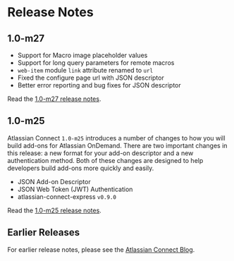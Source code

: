 
# Release Notes

## 1.0-m27

* Support for Macro image placeholder values
* Support for long query parameters for remote macros
* `web-item` module `link` attribute renamed to `url`
* Fixed the configure page url with JSON descriptor
* Better error reporting and bug fixes for JSON descriptor

Read the [1.0-m27 release notes](../release-notes/1-0-m27.html).

## 1.0-m25
Atlassian Connect `1.0-m25` introduces a number of changes to how you will build add-ons for Atlassian OnDemand. There
are two important changes in this release: a new format for your add-on descriptor and a new authentication method. Both
of these changes are designed to help developers build add-ons more quickly and easily.

* JSON Add-on Descriptor
* JSON Web Token (JWT) Authentication
* atlassian-connect-express `v0.9.0`

Read the [1.0-m25 release notes](../release-notes/1-0-m25.html).

## Earlier Releases
For earlier release notes, please see the [Atlassian Connect Blog](https://developer.atlassian.com/pages/viewrecentblogposts.action?key=AC).
